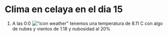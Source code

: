 # Clima en celaya en el dia 15

1. A las 0:0 !["icon weather"](http://openweathermap.org/img/w/02n.png) tenemos una temperatura de 8.11 C con algo de nubes y  vientos de 1.18 y nubosidad al 20%
